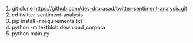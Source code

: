 1. git clone https://github.com/dev-drprasad/twitter-sentiment-analysis.git
2. cd twitter-sentiment-analysis
3. pip install -r requirements.txt
4. python -m textblob.download_corpora
5. python main.py
